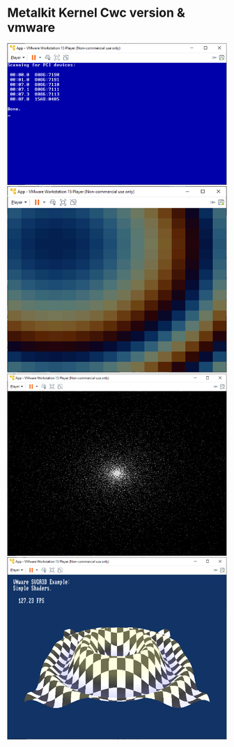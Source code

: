 # Metalkit Kernel Cwc version & vmware

![ScreenShot](_precompiled/Metalkit/metalkit__scanpci/screen.png)
![ScreenShot](_precompiled/Metalkit/metalkit__vbe-palette/screen.png)
![ScreenShot](_precompiled/Metalkit/metalkit__vbe-simple/screen.png)
![ScreenShot](_precompiled/Metalkit/vmware__simple-shaders/screen.png)
